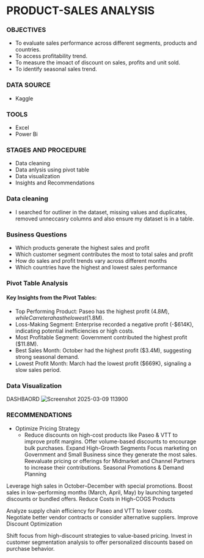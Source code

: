 # PRODUCT-SALES ANALYSIS
### OBJECTIVES
 - To evaluate sales performance across different segments, products and countries.
 - To access profitability trend.
 - To measure the imoact of discount on sales, profits and unit sold.
 - To identify seasonal sales trend.
### DATA SOURCE
 - Kaggle
### TOOLS
 - Excel
 - Power Bi
### STAGES AND PROCEDURE
 - Data cleaning
 - Data anlysis using pivot table
 - Data visualization
 - Insights and Recommendations
### Data cleaning
 - I searched for outliner in the dataset, missing values and duplicates, removed unneccasry columns and also ensure my dataset is in a table.
### Business Questions
 - Which products generate the highest sales and profit
 - Which customer segment contributes the most to total sales and profit
 - How do sales and profit trends vary across different months
 - Which countries have the highest and lowest sales performance
### Pivot Table Analysis
#### Key Insights from the Pivot Tables:
 - Top Performing Product: Paseo has the highest profit ($4.8M), while Carretera has the lowest ($1.8M).
 - Loss-Making Segment: Enterprise recorded a negative profit (-$614K), indicating potential inefficiencies or high costs.
 - Most Profitable Segment: Government contributed the highest profit ($11.8M).
 - Best Sales Month: October had the highest profit ($3.4M), suggesting strong seasonal demand.
 - Lowest Profit Month: March had the lowest profit ($669K), signaling a slow sales period.
### Data Visualization
DASHBAORD
![Screenshot 2025-03-09 113900](https://github.com/user-attachments/assets/254467fc-31bd-4d35-81da-32d9ae23110e)

### RECOMMENDATIONS
 - Optimize Pricing Strategy
   - Reduce discounts on high-cost products like Paseo & VTT to improve profit margins.
Offer volume-based discounts to encourage bulk purchases.
Expand High-Growth Segments
Focus marketing on Government and Small Business since they generate the most sales.
Reevaluate pricing or offerings for Midmarket and Channel Partners to increase their contributions.
Seasonal Promotions & Demand Planning

Leverage high sales in October–December with special promotions.
Boost sales in low-performing months (March, April, May) by launching targeted discounts or bundled offers.
Reduce Costs in High-COGS Products

Analyze supply chain efficiency for Paseo and VTT to lower costs.
Negotiate better vendor contracts or consider alternative suppliers.
Improve Discount Optimization

Shift focus from high-discount strategies to value-based pricing.
Invest in customer segmentation analysis to offer personalized discounts based on purchase behavior.


    


